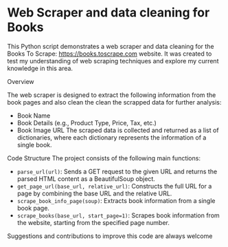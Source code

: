 # Web Scraper and data cleaning for Books

This Python script demonstrates a web scraper and data cleaning for the Books To Scrape: https://books.toscrape.com website. It was created to test my understanding of web scraping techniques and explore my current knowledge in this area.

Overview

The web scraper is designed to extract the following information from the book pages and also clean the clean the scrapped data for further analysis:

- Book Name
- Book Details (e.g., Product Type, Price, Tax, etc.)
- Book Image URL
The scraped data is collected and returned as a list of dictionaries, where each dictionary represents the information of a single book.

Code Structure
The project consists of the following main functions:

- `parse_url(url)`: Sends a GET request to the given URL and returns the parsed HTML content as a BeautifulSoup object.
- `get_page_url(base_url, relative_url)`: Constructs the full URL for a page by combining the base URL and the relative URL.
- `scrape_book_info_page(soup)`: Extracts book information from a single book page.
- `scrape_books(base_url, start_page=1)`: Scrapes book information from the website, starting from the specified page number.

Suggestions and contributions to improve this code are always welcome
